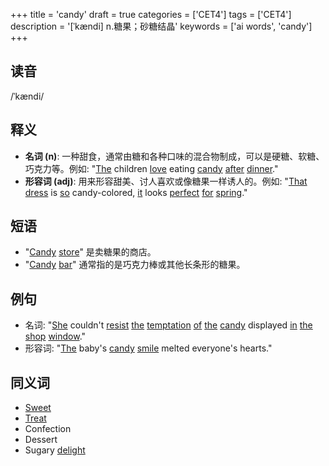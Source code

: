 +++
title = 'candy'
draft = true
categories = ['CET4']
tags = ['CET4']
description = '[ˈkændi] n.糖果；砂糖结晶'
keywords = ['ai words', 'candy']
+++

## 读音
/ˈkændi/

## 释义
- **名词 (n)**: 一种甜食，通常由糖和各种口味的混合物制成，可以是硬糖、软糖、巧克力等。例如: "[The](/post/the/) children [love](/post/love/) eating [candy](/post/candy/) [after](/post/after/) [dinner](/post/dinner/)."
- **形容词 (adj)**: 用来形容甜美、讨人喜欢或像糖果一样诱人的。例如: "[That](/post/that/) [dress](/post/dress/) is [so](/post/so/) candy-colored, [it](/post/it/) looks [perfect](/post/perfect/) [for](/post/for/) [spring](/post/spring/)."

## 短语
- "[Candy](/post/candy/) [store](/post/store/)" 是卖糖果的商店。
- "[Candy](/post/candy/) [bar](/post/bar/)" 通常指的是巧克力棒或其他长条形的糖果。

## 例句
- 名词: "[She](/post/she/) couldn't [resist](/post/resist/) [the](/post/the/) [temptation](/post/temptation/) [of](/post/of/) [the](/post/the/) [candy](/post/candy/) displayed [in](/post/in/) [the](/post/the/) [shop](/post/shop/) [window](/post/window/)."
- 形容词: "[The](/post/the/) baby's [candy](/post/candy/) [smile](/post/smile/) melted everyone's hearts."

## 同义词
- [Sweet](/post/sweet/)
- [Treat](/post/treat/)
- Confection
- Dessert
- Sugary [delight](/post/delight/)
